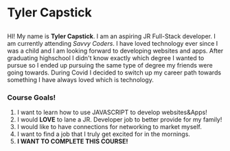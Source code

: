 # **Tyler Capstick**
##
HI! My name is **Tyler Capstick**. I am an aspiring JR Full-Stack developer. I am currently attending _Savvy Coders_. I have loved technology ever since I was a child and I am looking forward to developing websites and apps. After graduating highschool I didn't know exactly which degree I wanted to pursue so I ended up pursuing the same type of degree my friends were going towards. During Covid I decided to switch up my career path towards something I have always loved which is technology.

### Course Goals!
1. I want to learn how to use JAVASCRIPT to develop websites&Apps!
2. I would **LOVE** to lane a JR. Developer job to better provide for my family!
3. I would like to have connections for networking to market myself.
4. I want to find a job that I truly get excited for in the mornings.
5. **I WANT TO COMPLETE THIS COURSE!**
